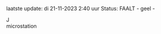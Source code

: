 laatste update: 
di 21-11-2023  2:40   uur 
Status: FAALT - geel - 
<div class="service R">J</div><div class="service Y">microstation</div>